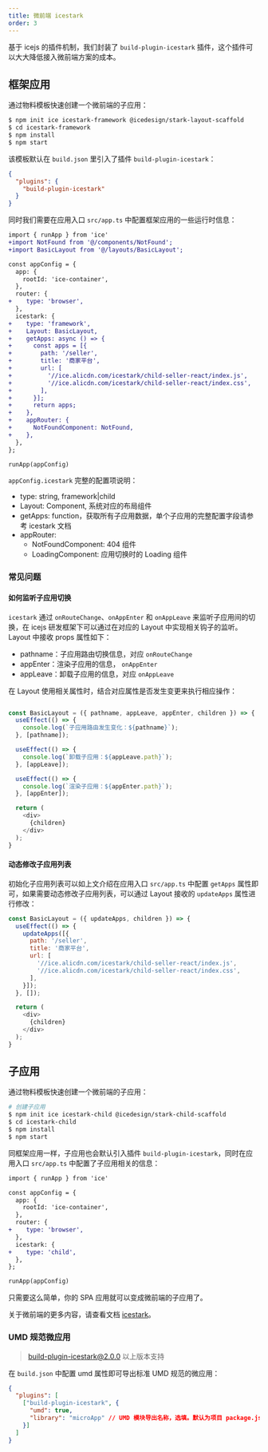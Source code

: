 ```yaml
---
title: 微前端 icestark
order: 3
---
```


基于 icejs 的插件机制，我们封装了 `build-plugin-icestark` 插件，这个插件可以大大降低接入微前端方案的成本。

## 框架应用

通过物料模板快速创建一个微前端的子应用：

```bash
$ npm init ice icestark-framework @icedesign/stark-layout-scaffold
$ cd icestark-framework
$ npm install
$ npm start
```

该模板默认在 `build.json` 里引入了插件 `build-plugin-icestark`：

```json
{
  "plugins": {
    "build-plugin-icestark"
  }
}
```

同时我们需要在应用入口 `src/app.ts` 中配置框架应用的一些运行时信息：

```diff
import { runApp } from 'ice'
+import NotFound from '@/components/NotFound';
+import BasicLayout from '@/layouts/BasicLayout';

const appConfig = {
  app: {
    rootId: 'ice-container',
  },
  router: {
+    type: 'browser',
  },
  icestark: {
+    type: 'framework',
+    Layout: BasicLayout,
+    getApps: async () => {
+      const apps = [{
+        path: '/seller',
+        title: '商家平台',
+        url: [
+          '//ice.alicdn.com/icestark/child-seller-react/index.js',
+          '//ice.alicdn.com/icestark/child-seller-react/index.css',
+        ],
+      }];
+      return apps;
+    },
+    appRouter: {
+      NotFoundComponent: NotFound,
+    },
  },
};

runApp(appConfig)
```

`appConfig.icestark` 完整的配置项说明：

- type: string, framework|child
- Layout: Component, 系统对应的布局组件
- getApps: function，获取所有子应用数据，单个子应用的完整配置字段请参考 icestark 文档
- appRouter:
  - NotFoundComponent: 404 组件
  - LoadingComponent: 应用切换时的 Loading 组件

### 常见问题

#### 如何监听子应用切换

`icestark` 通过 `onRouteChange`、`onAppEnter` 和 `onAppLeave` 来监听子应用间的切换，在 icejs 研发框架下可以通过在对应的 Layout 中实现相关钩子的监听。Layout 中接收 props 属性如下：

- pathname：子应用路由切换信息，对应 `onRouteChange`
- appEnter：渲染子应用的信息， `onAppEnter`
- appLeave：卸载子应用的信息，对应 `onAppLeave`

在 Layout 使用相关属性时，结合对应属性是否发生变更来执行相应操作：

```js

const BasicLayout = ({ pathname, appLeave, appEnter, children }) => {
  useEffect(() => {
    console.log(`子应用路由发生变化：${pathname}`);
  }, [pathname]);

  useEffect(() => {
    console.log(`卸载子应用：${appLeave.path}`);
  }, [appLeave]);

  useEffect(() => {
    console.log(`渲染子应用：${appEnter.path}`);
  }, [appEnter]);

  return (
    <div>
      {children}
    </div>
  );
}

```

#### 动态修改子应用列表

初始化子应用列表可以如上文介绍在应用入口 `src/app.ts` 中配置 `getApps` 属性即可，如果需要动态修改子应用列表，可以通过 Layout 接收的 `updateApps` 属性进行修改：

```js
const BasicLayout = ({ updateApps, children }) => {
  useEffect(() => {
    updateApps([{
      path: '/seller',
      title: '商家平台',
      url: [
        '//ice.alicdn.com/icestark/child-seller-react/index.js',
        '//ice.alicdn.com/icestark/child-seller-react/index.css',
      ],
    }]);
  }, []);

  return (
    <div>
      {children}
    </div>
  );
}
```

## 子应用

通过物料模板快速创建一个微前端的子应用：

``` bash
# 创建子应用
$ npm init ice icestark-child @icedesign/stark-child-scaffold
$ cd icestark-child
$ npm install
$ npm start
```

同框架应用一样，子应用也会默认引入插件 `build-plugin-icestark`，同时在应用入口 `src/app.ts` 中配置了子应用相关的信息：

```diff
import { runApp } from 'ice'

const appConfig = {
  app: {
    rootId: 'ice-container',
  },
  router: {
+    type: 'browser',
  },
  icestark: {
+    type: 'child',
  },
};

runApp(appConfig)
```

只需要这么简单，你的 SPA 应用就可以变成微前端的子应用了。

关于微前端的更多内容，请查看文档 [icestark](/docs/icestark/about)。

### UMD 规范微应用

> build-plugin-icestark@2.0.0 以上版本支持

在 `build.json` 中配置 umd 属性即可导出标准 UMD 规范的微应用：

```json
{
  "plugins": [
    ["build-plugin-icestark", {
      "umd": true,
      "library": "microApp" // UMD 模块导出名称，选填。默认为项目 package.json 中的 name 字段
    }]
  ]
}
```
